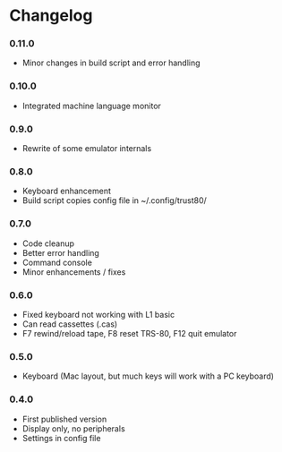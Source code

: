 # Changelog

### 0.11.0

- Minor changes in build script and error handling

### 0.10.0

- Integrated machine language monitor

### 0.9.0

- Rewrite of some emulator internals

### 0.8.0

- Keyboard enhancement
- Build script copies config file in ~/.config/trust80/

### 0.7.0

- Code cleanup
- Better error handling
- Command console
- Minor enhancements / fixes

### 0.6.0

- Fixed keyboard not working with L1 basic
- Can read cassettes (.cas)
- F7 rewind/reload tape, F8 reset TRS-80, F12 quit emulator

### 0.5.0

- Keyboard (Mac layout, but much keys will work with a PC keyboard)

### 0.4.0

- First published version
- Display only, no peripherals
- Settings in config file